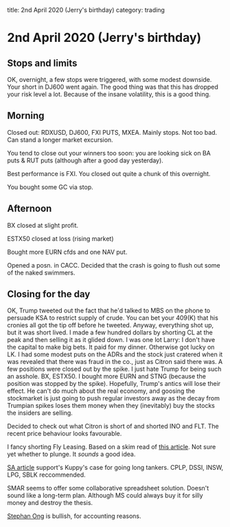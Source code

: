 title: 2nd April 2020 \(Jerry's birthday\)
category: trading

# 2nd April 2020 \(Jerry's birthday\)

## Stops and limits

OK, overnight, a few stops were triggered, with some modest downside. Your short in DJ600 went again. The good thing was that this has dropped your risk level a lot. Because of the insane volatility, this is a good thing.

## Morning

Closed out: RDXUSD, DJ600, FXI PUTS, MXEA. Mainly stops. Not too bad. Can stand a longer market excursion.

You tend to close out your winners too soon: you are looking sick on BA puts & RUT puts \(although after a good day yesterday\).

Best performance is FXI. You closed out quite a chunk of this overnight.

You bought some GC via stop.

## Afternoon

BX closed at slight profit.

ESTX50 closed at loss \(rising market\)

Bought more EURN cfds and one NAV put.

Opened a posn. in CACC. Decided that the crash is going to flush out some of the naked swimmers.

## Closing for the day

OK, Trump tweeted out the fact that he'd talked to MBS on the phone to persuade KSA to restrict supply of crude. You can bet your 409\(K\) that his cronies all got the tip off before he tweeted. Anyway, everything shot up, but it was short lived. I made a few hundred dollars by shorting CL at the peak and then selling it as it glided down. I was one lot Larry: I don't have the capital to make big bets. It paid for my dinner. Otherwise got lucky on LK. I had some modest puts on the ADRs and the stock just cratered when it was revealed that there was fraud in the co., just as Citron said there was. A few positions were closed out by the spike. I just hate Trump for being such an asshole. BX, ESTX50. I bought more EURN and STNG \(because the position was stopped by the spike\). Hopefully, Trump's antics will lose their effect. He can't do much about the real economy, and goosing the stockmarket is just going to push regular investors away as the decay from Trumpian spikes loses them money when they \(inevitably\) buy the stocks the insiders are selling.

Decided to check out what Citron is short of and shorted INO and FLT. The recent price behaviour looks favourable.

I fancy shorting Fly Leasing. Based on a skim read of [this article](https://seekingalpha.com/article/4335617-fly-leasing-is-vulnerable-to-effects-from-coronavirus?utm_medium=email&utm_source=seeking_alpha&mail_subject=gold-panda-fly-leasing-is-vulnerable-to-the-effects-from-the-coronavirus&utm_campaign=rta-author-article&utm_content=link-0). Not sure yet whether to plunge. It _sounds_ a good idea.

[SA article](https://seekingalpha.com/article/4335607-global-shipping-tankers-winning-uncertainty-abounds) support's Kuppy's case for going long tankers. CPLP, DSSI, INSW, LPG, SBLK reccommended.

SMAR seems to offer some collaborative spreadsheet solution. Doesn't sound like a long-term plan. Although MS could always buy it for silly money and destroy the thesis.

[Stephan Ong](https://seekingalpha.com/author/stefan-ong#regular_articles) is bullish, for accounting reasons.

